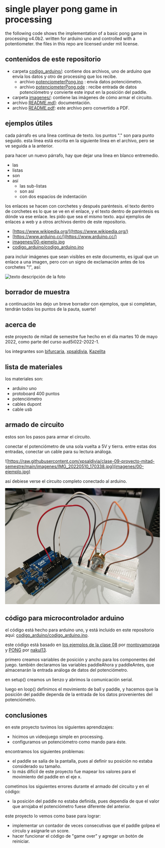 # single player pong game in processing

the following code shows the implementation of a basic pong game in processing v4.0b2. written for arduino uno and controlled with a potentiometer. the files in this repo are licensed under mit license.

## contenidos de este repositorio

* carpeta [codigo_arduino/](codigo_arduino/): contiene dos archivos, uno de arduino que envía los datos y otro de processing que los recibe.
  * archivo [potenciometerPong.ino](codigo_arduino/potenciometerPong.ino) : envía datos potenciómetro.
  * archivo [potenciometerPong.pde](codigo_arduino/potenciometerPong.pde) : recibe entrada de datos potenciómetro y convierte este input en la posición del paddle.
* carpeta [imagenes/](imagenes/): contiene las imágenes de cómo armar el circuito.
* archivo [README.md](README.md)]: documentación.
* archivo [README.pdf](README.pdf): este archivo pero convertido a PDF.

## ejemplos útiles

cada párrafo es una línea continua de texto. los puntos "." son para punto seguido.
esta línea está escrita en la siguiente línea en el archivo, pero se ve seguida a la anterior.

para hacer un nuevo párrafo, hay que dejar una línea en blanco entremedio.

* las
* listas
* son
* así
  * las sub-listas
  * son así
  * con dos espacios de indentación

los enlaces se hacen con corchetes y después paréntesis. el texto dentro de corchetes es lo que se ve en el enlace, y el texto dentro de paréntesis es dónde va ese enlace. les pido que sea el mismo texto. aquí ejemplos de enlaces a web y a otros archivos dentro de este repositorio.

* [https://www.wikipedia.org/](https://www.wikipedia.org/)
* [https://www.arduino.cc/](https://www.arduino.cc/)
* [imagenes/00-ejemplo.jpg](imagenes/00-ejemplo.jpg)
* [codigo_arduino/codigo_arduino.ino](codigo_arduino/codigo_arduino.ino)

para incluir imágenes que sean visibles en este documento, es igual que un enlace a una imagen, pero con un signo de exclamación antes de los corchetes "!", así:

![texto descripción de la foto](imagenes/00-ejemplo.jpg)

## borrador de muestra

a continuación les dejo un breve borrador con ejemplos, que si completan, tendrán todos los puntos de la pauta, suerte!

## acerca de

este proyecto de mitad de semestre fue hecho en el día martes 10 de mayo 2022, como parte del curso  aud5i022-2022-1.

los integrantes son [bifurcaria](https://github.com/bifurcaria), [xpsaldivia](https://github.com/xpsaldivia), [Kazelita](https://github.com/Kazelita)

## lista de materiales

los materiales son:

* arduino uno
* protoboard 400 puntos
* potenciómetro
* cables dupont
* cable usb

## armado de circuito

estos son los pasos para armar el circuito.

conectar el potenciómetro de una sola vuelta a 5V y tierra. entre estas dos entradas, conectar un cable para su lectura análoga.

![https://raw.githubusercontent.com/xpsaldivia/clase-09-proyecto-mitad-semestre/main/imagenes/IMG_20220510_170338.jpg](imagenes/00-ejemplo.jpg)

así debiese verse el circuito completo conectado al arduino.

![texto descripción de la foto](https://raw.githubusercontent.com/xpsaldivia/clase-09-proyecto-mitad-semestre/main/imagenes/IMG_20220510_170812.jpg)

## código para microcontrolador arduino

el código está hecho para arduino uno, y está incluido en este repositorio aquí: [codigo_arduino/codigo_arduino.ino](codigo_arduino/codigo_arduino.ino).

este código está basado en [los ejemplos de la clase 08](https://github.com/montoyamoraga/aud5i022-2022-1/tree/main/clases/clase-08) por [montoyamoraga](https://github.com/montoyamoraga) y [PONG](https://github.com/nakul13/PONG) por [nakul13](https://github.com/nakul13/).

primero creamos variables de posición y ancho para los componentes del juego. también declaramos las variables paddleAhora y paddleAntes, que almacenarán la entrada análoga de datos del potenciómetro.

en setup() creamos un lienzo y abrimos la comunicación serial.

luego en loop() definimos el movimiento de ball y paddle, y hacemos que la posición del paddle dependa de la entrada de los datos provenientes del potenciómetro.

## conclusiones

en este proyecto tuvimos los siguientes aprendizajes:

* hicimos un videojuego simple en processing.
* configuramos un potenciómetro como mando para éste.

encontramos los siguientes problemas:

* el paddle se salía de la pantalla, pues al definir su posición no estaba considerado su tamaño.
* lo más difícil de este proyecto fue mapear los valores para el movimiento del paddle en el eje x.

cometimos los siguientes errores durante el armado del circuito y en el código:

* la posición del paddle no estaba definida, pues dependía de que el valor que arrojaba el potenciómetro fuese diferente del anterior.

este proyecto lo vemos como base para lograr:

* implementar un contador de veces consecutivas que el paddle golpea el circulo y asignarle un score.
* hacer funcionar el código de "game over" y agregar un botón de reiniciar.

